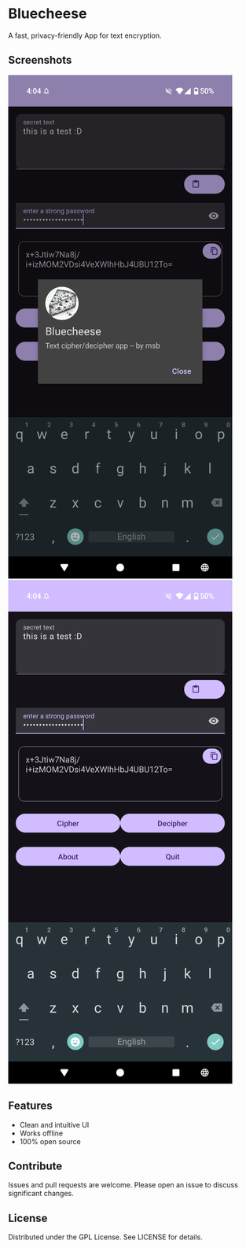 # Bluecheese

A fast, privacy-friendly App for text encryption.  


## Screenshots

![Screen 1](screen1.png)
![Screen 2](screen2.png)

## Features

- Clean and intuitive UI
- Works offline
- 100% open source

## Contribute

Issues and pull requests are welcome. Please open an issue to discuss significant changes.

## License

Distributed under the GPL License. See LICENSE for details.


